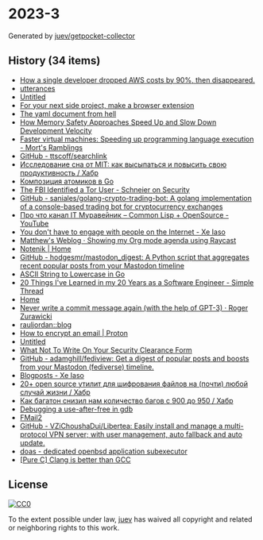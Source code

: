 # 2023-3

Generated by [juev/getpocket-collector](https://github.com/juev/getpocket-collector)

## History (34 items)

- [How a single developer dropped AWS costs by 90%, then disappeared.](https://scribe.rip/@maximetopolov/how-a-single-developer-dropped-aws-costs-by-90-then-disappeared-2b46a115103a)
- [utterances](https://utteranc.es)
- [Untitled](https://blog.kycnot.me/payment-methods-kyc)
- [For your next side project, make a browser extension](https://www.geoffreylitt.com/2023/01/08/for-your-next-side-project-make-a-browser-extension.html)
- [The yaml document from hell](https://ruudvanasseldonk.com/2023/01/11/the-yaml-document-from-hell)
- [How Memory Safety Approaches Speed Up and Slow Down Development Velocity](https://verdagon.dev/blog/when-to-use-memory-safe-part-2)
- [Faster virtual machines: Speeding up programming language execution - Mort's Ramblings](https://mort.coffee/home/fast-interpreters/)
- [GitHub - ttscoff/searchlink](https://github.com/ttscoff/searchlink)
- [Исследование сна от MIT: как высыпаться и повысить свою продуктивность / Хабр](https://habr.com/ru/companies/first/articles/710772/)
- [Композиция атомиков в Go](https://antonz.ru/atomics-composition/)
- [The FBI Identified a Tor User - Schneier on Security](https://www.schneier.com/blog/archives/2023/01/the-fbi-identified-a-tor-user.html)
- [GitHub - saniales/golang-crypto-trading-bot: A golang implementation of a console-based trading bot for cryptocurrency exchanges](https://github.com/saniales/golang-crypto-trading-bot)
- [Про что канал IT Муравейник – Common Lisp + OpenSource - YouTube](https://www.youtube.com/watch?v=kBR1XvsK9LM)
- [You don't have to engage with people on the Internet - Xe Iaso](https://xeiaso.net/blog/lesson-online-feedback)
- [Matthew's Weblog · Showing my Org mode agenda using Raycast](https://mken.weblog.lol/2023/01/showing-my-org-mode-agenda-using-raycast)
- [Notenik | Home](https://notenik.app/index.html)
- [GitHub - hodgesmr/mastodon_digest: A Python script that aggregates recent popular posts from your Mastodon timeline](https://github.com/hodgesmr/mastodon_digest)
- [ASCII String to Lowercase in Go](https://www.openmymind.net/ASCII_String_To_Lowercase_in_Go/)
- [20 Things I've Learned in my 20 Years as a Software Engineer - Simple Thread](https://www.simplethread.com/20-things-ive-learned-in-my-20-years-as-a-software-engineer/)
- [Home](https://jamhub.dev)
- [Never write a commit message again (with the help of GPT-3) · Roger Zurawicki](https://zura.wiki/post/never-write-a-commit-message-again-with-the-help-of-gpt-3/)
- [rauljordan::blog](https://rauljordan.com/rust-concepts-i-wish-i-learned-earlier/)
- [How to encrypt an email | Proton](https://proton.me/blog/how-to-encrypt-email)
- [Untitled](https://www.troyhunt.com/pwned-or-bot/)
- [What Not To Write On Your Security Clearance Form](https://milk.com/wall-o-shame/security_clearance.html)
- [GitHub - adamghill/fediview: Get a digest of popular posts and boosts from your Mastodon (fediverse) timeline.](https://github.com/adamghill/fediview)
- [Blogposts - Xe Iaso](https://xeiaso.net/blog)
- [20+ open source утилит для шифрования файлов на (почти) любой случай жизни / Хабр](https://habr.com/ru/companies/bastion/articles/711064/)
- [Как багатон снизил нам количество багов с 900 до 950 / Хабр](https://habr.com/ru/companies/skyeng/articles/711304/)
- [Debugging a use-after-free in gdb](https://pernos.co/examples/use-after-free)
- [FMail2](https://fmail-app.fr)
- [GitHub - VZiChoushaDui/Libertea: Easily install and manage a multi-protocol VPN server; with user management, auto fallback and auto update.](https://github.com/VZiChoushaDui/Libertea)
- [doas - dedicated openbsd application subexecutor](https://flak.tedunangst.com/post/doas)
- [[Pure C] Clang is better than GCC](https://yurichev.org/clang/)

## License

[![CC0](https://mirrors.creativecommons.org/presskit/buttons/88x31/svg/cc-zero.svg)](https://creativecommons.org/publicdomain/zero/1.0/)

To the extent possible under law, [juev](https://github.com/juev) has waived all copyright and related or neighboring rights to this work.
